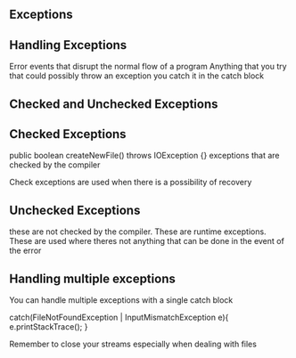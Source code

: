 ## Exceptions

## Handling Exceptions
Error events that disrupt the normal flow of a program
Anything that you try that could possibly throw an exception you catch it in the catch block

## Checked and Unchecked Exceptions

## Checked Exceptions
public boolean createNewFile() throws IOException {}
exceptions that are checked by the compiler

Check exceptions are used when there is a possibility of recovery

## Unchecked Exceptions
these are not checked by the compiler. These are runtime exceptions.
These are used where theres not anything that can be done in the event of the error

## Handling multiple exceptions
You can handle multiple exceptions with a single catch block

catch(FileNotFoundException | InputMismatchException e){
e.printStackTrace();
}

Remember to close your streams especially when dealing with files
